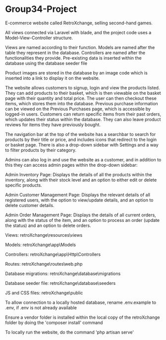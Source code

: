 # Group34-Project
E-commerce website called RetroXchange, selling second-hand games.

All views connected via Laravel with blade, and the project code uses a Model-View-Controller structure.

Views are named according to their function.
Models are named after the table they represent in the database.
Controllers are named after the functionalities they provide.
Pre-existing data is inserted within the database using the database seeder file

Product images are stored in the database by an image code which is inserted into a link to display it on the website.

The website allows customers to signup, login and view the products listed. They can add products to their basket, which is then viewable on the basket page with their quantity and total price. The user can then checkout these items, which stores them into the database. Previous purchase information can be viewed on the Previous Purchases page, which is accessible by logged-in users. Customers can return specific items from their past orders, which updates their status within the database. They can also leave product reviews for items they have previously bought.

The navigation bar at the top of the website has a searchbar to search for products by their title or price, and includes icons that redirect to the login or basket page. There is also a drop-down sidebar with Settings and a way to filter products by their category.

Admins can also log in and use the website as a customer, and in addition to this they can access admin pages within the drop-down sidebar:

Admin Inventory Page:
    Displays the details of all the products within the inventory, along with their stock level and an option to either edit or delete specific products.

Admin Customer Management Page:
    Displays the relevant details of all registered users, with the option to view/update details, and an option to delete customer details.

Admin Order Management Page:
    Displays the details of all current orders, along with the status of the item, and an option to process an order (update the status) and an option to delete orders.

Views: retroXchange\resources\views

Models: retroXchange\app\Models

Controllers: retroXchange\app\Http\Controllers

Routes: retroXchange\routes\web.php

Database migrations: retroXchange\database\migrations

Database seeder file: retroXchange\database\seeders

JS and CSS files: retroXchange\public

To allow connection to a locally hosted database, rename .env.example to .env, if .env is not already available

Ensure a vendor folder is installed within the local copy of the retroXchange folder by doing the 'composer install' command

To locally run the website, do the command 'php artisan serve'
